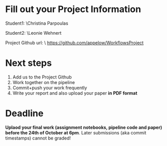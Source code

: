 # Fill out your Project Information

Student1: \Christina Parpoulas

Student2: \Leonie Wehnert

Project Github url: \ https://github.com/appelow/WorkflowsProject


# Next steps

1. Add us to the Project Github
2. Work together on the pipeline
3. Commit+push your work frequently
4. Write your report and also upload your paper **in PDF format**



# Deadline

**Uplaod your final work (assignment notebooks, pipeline code and paper) before the 24th of October at 6pm**.
Later submissions (aka commit timestamps) cannot be graded!
